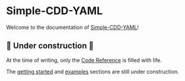 # Simple-CDD-YAML

Welcome to the documentation of
[Simple-CDD-YAML](https://github.com/swvanbuuren/simple-cdd-yaml)!

## :construction: Under construction :construction: 

At the time of writing, only the [Code Reference](reference/index.md) is filled
with life.

The [getting started](getting_started.md) and [examples](examples.md) sections are still under construction.
